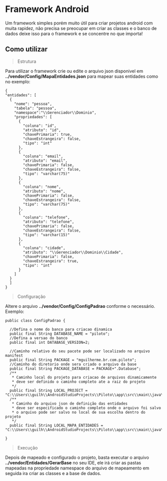 # Framework Android
  Um framework simples porém muito útil para criar projetos android com muita rapidez, não precisa se preocupar em criar as classes e o banco de dados deixe isso para o framework e se concentre no que importa!

## Como utilizar

> Estrutura

  Para utilizar o framework crie ou edite o arquivo json disponivel em **../vendor/Config/MapaEntidades.json** para mapear suas entidades como no exemplo:
  
  ```
  {
  "entidades": [
    {
      "nome": "pessoa",
      "tabela": "pessoa",
      "namespace":"\\Gerenciador\\Dominio",
      "propriedades": [
        {
          "coluna": "id",
          "atributo": "id",
          "chavePrimaria": true,
          "chaveEstrangeira": false,
          "tipo": "int"
        },
        {
          "coluna": "email",
          "atributo": "email",
          "chavePrimaria": false,
          "chaveEstrangeira": false,
          "tipo": "varchar(75)"
        },
        {
          "coluna": "nome",
          "atributo": "nome",
          "chavePrimaria": false,
          "chaveEstrangeira": false,
          "tipo": "varchar(75)"
        },
        {
          "coluna": "telefone",
          "atributo": "telefone",
          "chavePrimaria": false,
          "chaveEstrangeira": false,
          "tipo": "varchar(15)"
        },
        {
          "coluna": "cidade",
          "atributo": "\\Gerenciador\\Dominio\\Cidade",
          "chavePrimaria": false,
          "chaveEstrangeira": true,
          "tipo": "int"
        }
      ]
    }
    ]
  }  
  ```
> Configuração

  Altere o arquivo **../vendor/Config/ConfigPadrao** conforme o necessário. Exemplo:
  
  ```
  public class ConfigPadrao {

    //Defina o nome do banco para criacao dinamica
    public final String DATABASE_NAME = "piloto";
    //Defina a versao do banco
    public final int DATABASE_VERSION=2;

    //Caminho relativo do seu pacote pode ser localizado no arquivo manifest
    public final String PACKAGE = "mguilherme.br.com.piloto";
    //Caminho do diretorio onde sera criado o arquivo da base
    public final String PACKAGE_DATABASE = PACKAGE+".Database";
    /**
     * Caminho local do projeto para criacao de arquivos dinamicamente
     * deve ser definido o caminho completo ate a raiz do projeto
     */
    public final String LOCAL_PROJECT = "C:\\Users\\guilh\\AndroidStudioProjects\\Piloto\\app\\src\\main\\java\\mguilherme\\br\\com\\piloto";
    /**
     * Caminho do arquivo json de definição das entidades
     * deve ser especificado o caminho completo onde o arquivo foi salvo
     * o arquivo pode ser salvo no local de sua escolha dentro do projeto
     */
    public final String LOCAL_MAPA_ENTIDADES = "C:\\Users\\guilh\\AndroidStudioProjects\\Piloto\\app\\src\\main\\java\\mguilherme\\br\\com\\piloto\\vendor\\Config\\MapaEntidades.json";

}
```
> Execução

  Depois de mapeado e configurado o projeto, basta executar o arquivo **../vendor/Entidades/GerarBase** no seu IDE, ele irá criar as pastas mapeadas na propriedade namespace do arquivo de mapeamento em seguida ira criar as classes e a base de dados.
  
  
